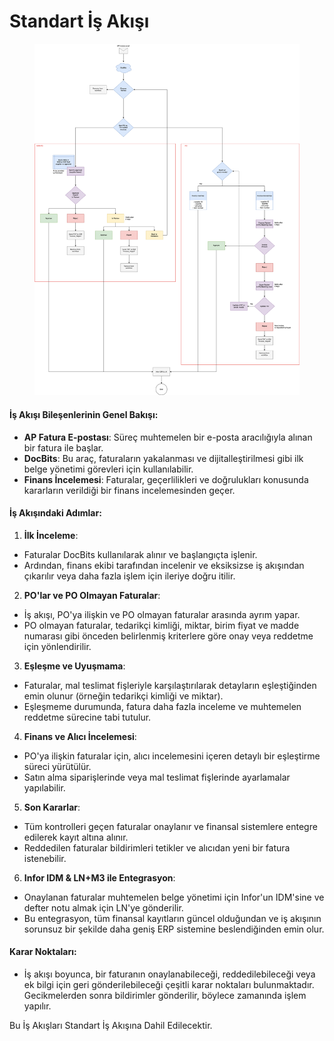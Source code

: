 # Standart İş Akışı

<figure><img src="../../../.gitbook/assets/DocBits-APWorkflow-Gronbach.drawio (1).svg" alt=""><figcaption></figcaption></figure>

#### İş Akışı Bileşenlerinin Genel Bakışı:

* **AP Fatura E-postası**: Süreç muhtemelen bir e-posta aracılığıyla alınan bir fatura ile başlar.
* **DocBits**: Bu araç, faturaların yakalanması ve dijitalleştirilmesi gibi ilk belge yönetimi görevleri için kullanılabilir.
* **Finans İncelemesi**: Faturalar, geçerlilikleri ve doğrulukları konusunda kararların verildiği bir finans incelemesinden geçer.

#### İş Akışındaki Adımlar:

1. **İlk İnceleme**:
* Faturalar DocBits kullanılarak alınır ve başlangıçta işlenir.
* Ardından, finans ekibi tarafından incelenir ve eksiksizse iş akışından çıkarılır veya daha fazla işlem için ileriye doğru itilir.
2. **PO'lar ve PO Olmayan Faturalar**:
* İş akışı, PO'ya ilişkin ve PO olmayan faturalar arasında ayrım yapar.
* PO olmayan faturalar, tedarikçi kimliği, miktar, birim fiyat ve madde numarası gibi önceden belirlenmiş kriterlere göre onay veya reddetme için yönlendirilir.
3. **Eşleşme ve Uyuşmama**:
* Faturalar, mal teslimat fişleriyle karşılaştırılarak detayların eşleştiğinden emin olunur (örneğin tedarikçi kimliği ve miktar).
* Eşleşmeme durumunda, fatura daha fazla inceleme ve muhtemelen reddetme sürecine tabi tutulur.
4. **Finans ve Alıcı İncelemesi**:
* PO'ya ilişkin faturalar için, alıcı incelemesini içeren detaylı bir eşleştirme süreci yürütülür.
* Satın alma siparişlerinde veya mal teslimat fişlerinde ayarlamalar yapılabilir.
5. **Son Kararlar**:
* Tüm kontrolleri geçen faturalar onaylanır ve finansal sistemlere entegre edilerek kayıt altına alınır.
* Reddedilen faturalar bildirimleri tetikler ve alıcıdan yeni bir fatura istenebilir.
6. **Infor IDM & LN+M3 ile Entegrasyon**:
* Onaylanan faturalar muhtemelen belge yönetimi için Infor'un IDM'sine ve defter notu almak için LN'ye gönderilir.
* Bu entegrasyon, tüm finansal kayıtların güncel olduğundan ve iş akışının sorunsuz bir şekilde daha geniş ERP sistemine beslendiğinden emin olur.

#### Karar Noktaları:

* İş akışı boyunca, bir faturanın onaylanabileceği, reddedilebileceği veya ek bilgi için geri gönderilebileceği çeşitli karar noktaları bulunmaktadır. Gecikmelerden sonra bildirimler gönderilir, böylece zamanında işlem yapılır.

Bu İş Akışları Standart İş Akışına Dahil Edilecektir.
